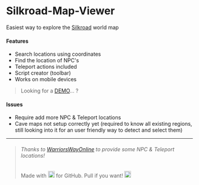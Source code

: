 # Silkroad-Map-Viewer
Easiest way to explore the [Silkroad](http://www.joymax.com/silkroad/) world map

#### Features
- Search locations using coordinates
- Find the location of NPC's
- Teleport actions included
- Script creator (toolbar)
- Works on mobile devices

> Looking for a [DEMO](http://JellyBitz.github.io/Silkroad-Map-Viewer)... ?

#### Issues
- Require add more NPC & Teleport locations
- Cave maps not setup correctly yet (required to know all existing regions, still looking into it for an user friendly way to detect and select them)
------------
> ###### Thanks to [WarriorsWayOnline](http://warriorsway.eu/)  to provide some NPC & Teleport locations!
> Made with <img title="Love" src="https://twemoji.maxcdn.com/2/72x72/1f499.png" width="18" height="18"> for GitHub. Pull if you want! <img title="JellyBitz" src="https://twemoji.maxcdn.com/2/72x72/1f575.png" width="18" height="18">